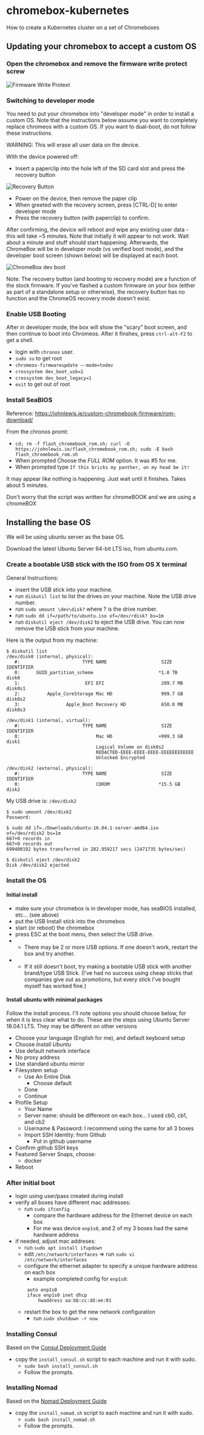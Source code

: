 # chromebox-kubernetes
How to create a Kubernetes cluster on a set of Chromeboxes

## Updating your chromebox to accept a custom OS

### Open the chromebox and remove the firmware write protect screw

![Firmware Write Protext](https://github.com/rltvty/chromebox-kubernetes/blob/master/images/inside-chromebox.jpg)

### Switching to developer mode

You need to put your chromebox into "developer mode" in order to install a custom OS. Note that the instructions below assume you want to completely replace chromeos with a custom OS.  If you want to dual-boot, do not follow these instructions.

WARNING: This will erase all user data on the device. 

With the device powered off:
* Insert a paperclip into the hole left of the SD card slot and press the recovery button

![Recovery Button](https://github.com/rltvty/chromebox-kubernetes/blob/master/images/Recoverybutton.png)

* Power on the device, then remove the paper clip
* When greeted with the recovery screen, press [CTRL-D] to enter developer mode
* Press the recovery button (with paperclip) to confirm.

After confirming, the device will reboot and wipe any existing user data - this will take ~5 minutes. Note that initially it will appear to not work.  Wait about a minute and stuff should start happening.  Afterwards, the ChromeBox will be in developer mode (vs verified boot mode), and the developer boot screen (shown below) will be displayed at each boot. 

![ChromeBox dev boot](https://github.com/rltvty/chromebox-kubernetes/blob/master/images/ChromeBox_dev_boot.jpg)

Note: The recovery button (and booting to recovery mode) are a function of the stock firmware. If you've flashed a custom firmware on your box (either as part of a standalone setup or otherwise), the recovery button has no function and the ChromeOS recovery mode doesn't exist. 

### Enable USB Booting

After in developer mode, the box will show the "scary" boot screen, and then continue to boot into Chromeos.  After it finshes, press `ctrl-alt-F2` to get a shell.

* login with `chronos` user.
* `sudo su` to get root
* `chromeos-firmwareupdate –-mode=todev`
* `crossystem dev_boot_usb=1`
* `crossystem dev_boot_legacy=1`
* `exit` to get out of root

### Install SeaBIOS 

Reference: https://johnlewis.ie/custom-chromebook-firmware/rom-download/

From the chronos promt:

* `cd; rm -f flash_chromebook_rom.sh; curl -O https://johnlewis.ie/flash_chromebook_rom.sh; sudo -E bash flash_chromebook_rom.sh`
* When prompted Choose the *FULL ROM* option.  It was #5 for me.
* When prompted type `If this bricks my panther, on my head be it!`

It may appear like nothing is happening.  Just wait until it finishes. Takes about 5 minutes.

Don't worry that the script was written for chromeBOOK and we are using a chromeBOX

## Installing the base OS 

We will be using ubuntu server as the base OS.

Download the latest Ubuntu Server 64-bit LTS iso, from ubuntu.com.  

### Create a bootable USB stick with the ISO from OS X terminal

General Instructions:
* insert the USB stick into your machine.
* run `diskutil list` to list the drives on your machine.  Note the USB drive number.  
* run `sudo umount \dev\disk?` where ? is the drive number.
* run `sudo dd if=/path/to/ubuntu.iso of=/dev/rdisk? bs=1m` 
* run `diskutil eject /dev/disk2` to eject the USB drive.  You can now remove the USB stick from your machine.

Here is the output from my machine:
```
$ diskutil list
/dev/disk0 (internal, physical):
   #:                       TYPE NAME                    SIZE       IDENTIFIER
   0:      GUID_partition_scheme                        *1.0 TB     disk0
   1:                        EFI EFI                     209.7 MB   disk0s1
   2:          Apple_CoreStorage Mac HD                  999.7 GB   disk0s2
   3:                 Apple_Boot Recovery HD             650.0 MB   disk0s3

/dev/disk1 (internal, virtual):
   #:                       TYPE NAME                    SIZE       IDENTIFIER
   0:                            Mac HD                 +999.3 GB   disk1
                                 Logical Volume on disk0s2
                                 REDACTED-EEEE-EEEE-EEEE-EEEEEEEEEEEE
                                 Unlocked Encrypted

/dev/disk2 (external, physical):
   #:                       TYPE NAME                    SIZE       IDENTIFIER
   0:                            CDROM                  *15.5 GB    disk2
```

My USB drive is: `/dev/disk2`

```
$ sudo umount /dev/disk2
Password:

$ sudo dd if=./Downloads/ubuntu-16.04.1-server-amd64.iso of=/dev/rdisk2 bs=1m
667+0 records in
667+0 records out
699400192 bytes transferred in 282.959217 secs (2471735 bytes/sec)

$ diskutil eject /dev/disk2
Disk /dev/disk2 ejected
```

### Install the OS

#### Initial install

* make sure your chromebox is in developer mode, has seaBIOS installed, etc... (see above)
* put the USB Install stick into the chromebos
* start (or reboot) the chromebox
* press ESC at the boot menu, then select the USB drive.  
* * There may be 2 or more USB options.  If one doesn't work, restart the box and try another.
* * If it still doesn't boot, try making a bootable USB stick with another brand/type USB Stick.  (I've had no success using cheap sticks that companies give out as promotions, but every stick I've bought myself has worked fine.)

#### Install ubuntu with minimal packages

Follow the install process.  I'll note options you should choose below, for when it is less clear what to do.  These are the steps using Ubuntu Server 18.04.1 LTS.  They may be different on other versions

* Choose your language (English for me), and default keyboard setup
* Choose *Install Ubuntu*
* Use default network interface
* No proxy address
* Use standard ubuntu mirror
* Filesystem setup
  * Use An Entire Disk
    * Choose default
  * Done
  * Continue
* Profile Setup
   * Your Name
   * Server name: should be differeont on each box... I used cb0, cb1, and cb2
   * Username & Password: I recommend using the same for all 3 boxes
   * Import SSH Identity: from Github
     * Put in github username
* Confirm github SSH keys
* Featured Server Snaps, choose:
  * docker
* Reboot

### After initial boot

* login using user/pass created during install
* verify all boxes have different mac addresses:
  * run `sudo ifconfig`
    * compare the hardware address for the Ethernet device on each box
    * For me was device `enp1s0`, and 2 of my 3 boxes had the same hardware address
* if needed, adjust mac addreses:
  * run `sudo apt install ifupdown`
  * edit `/etc/network/interfaces` => run `sudo vi /etc/network/interfaces`
  * configure the ethernet adapter to specify a unique hardware address on each box
     * example completed config for `enp1s0`: 
     ```
      auto enp1s0
      iface enp1s0 inet dhcp
          hwaddress aa:bb:cc:dd:ee:01
     ```
  * restart the box to get the new network configuration
    * run `sudo shutdown -r now`
      
### Installing Consul

Based on the [Consul Deployment Guide](https://learn.hashicorp.com/consul/advanced/day-1-operations/deployment-guide)

* copy the `install_consul.sh` script to each machine and run it with sudo.  
  * `sudo bash install_consul.sh`
  * Follow the prompts.

### Installing Nomad

Based on the [Nomad Deployment Guide](https://www.nomadproject.io/guides/operations/deployment-guide.html)

* copy the `install_nomad.sh` script to each machine and run it with sudo.  
  * `sudo bash install_nomad.sh`
  * Follow the prompts.